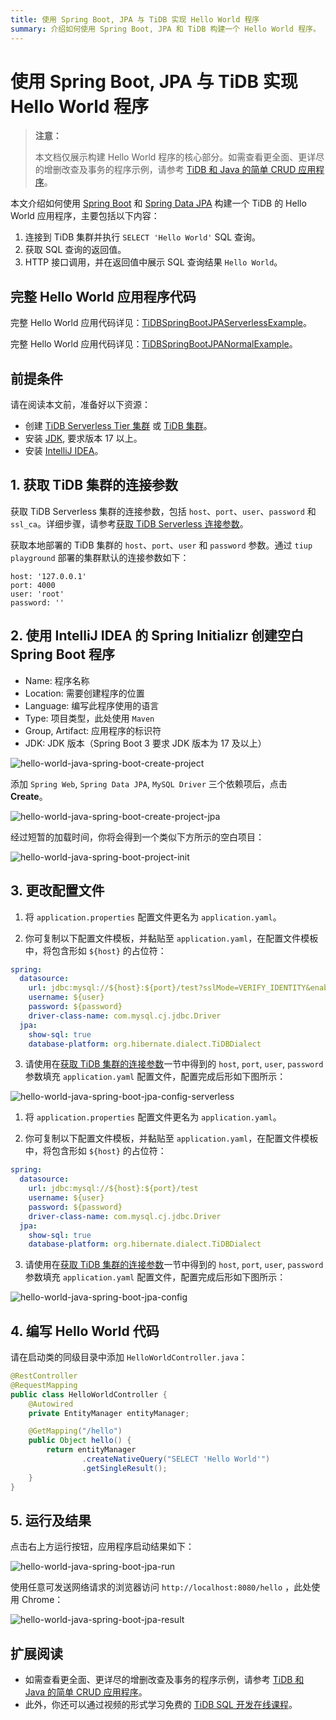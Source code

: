 ```yaml
---
title: 使用 Spring Boot, JPA 与 TiDB 实现 Hello World 程序
summary: 介绍如何使用 Spring Boot, JPA 和 TiDB 构建一个 Hello World 程序。
---
```


<!-- markdownlint-disable MD029 -->

# 使用 Spring Boot, JPA 与 TiDB 实现 Hello World 程序

> **注意：**
>
> 本文档仅展示构建 Hello World 程序的核心部分。如需查看更全面、更详尽的增删改查及事务的程序示例，请参考 [TiDB 和 Java 的简单 CRUD 应用程序](/develop/dev-guide-sample-application-java.md)。

本文介绍如何使用 [Spring Boot](https://spring.io/projects/spring-boot) 和 [Spring Data JPA](https://spring.io/projects/spring-data-jpa) 构建一个 TiDB 的 Hello World 应用程序，主要包括以下内容：

1. 连接到 TiDB 集群并执行 `SELECT 'Hello World'` SQL 查询。
2. 获取 SQL 查询的返回值。
3. HTTP 接口调用，并在返回值中展示 SQL 查询结果 `Hello World`。

## 完整 Hello World 应用程序代码

<SimpleTab groupId="deploy-platform">
<div label="TiDB Serverless 集群示例" value="serverless">

完整 Hello World 应用代码详见：[TiDBSpringBootJPAServerlessExample](https://github.com/pingcap-inc/tidb-example-java/tree/main/hello-world-apps/SpringBoot-JPA/serverless/TiDBSpringBootJPAServerlessExample)。

</div>

<div label="使用本地测试集群示例" value="self-hosted">

完整 Hello World 应用代码详见：[TiDBSpringBootJPANormalExample](https://github.com/pingcap-inc/tidb-example-java/tree/main/hello-world-apps/SpringBoot-JPA/normal/TiDBSpringBootJPANormalExample)。

</div>
</SimpleTab>

## 前提条件

请在阅读本文前，准备好以下资源：

- 创建 [TiDB Serverless Tier 集群](/develop/dev-guide-build-cluster-in-cloud.md) 或 [TiDB 集群](/quick-start-with-tidb.md)。
- 安装 [JDK](https://openjdk.org/projects/jdk/17/), 要求版本 17 以上。
- 安装 [IntelliJ IDEA](https://www.jetbrains.com/idea/)。

## 1. 获取 TiDB 集群的连接参数

<SimpleTab groupId="deploy-platform">
<div label="TiDB Serverless 集群" value="serverless">

获取 TiDB Serverless 集群的连接参数，包括 `host`、`port`、`user`、`password` 和 `ssl_ca`。详细步骤，请参考[获取 TiDB Serverless 连接参数](https://docs.pingcap.com/tidbcloud/connect-via-standard-connection-serverless#obtain-tidb-serverless-connection-parameter)。

</div>

<div label="本地集群" value="self-hosted">

获取本地部署的 TiDB 集群的 `host`、`port`、`user` 和 `password` 参数。通过 `tiup playground` 部署的集群默认的连接参数如下：

```properties
host: '127.0.0.1'
port: 4000
user: 'root'
password: ''
```

</div>
</SimpleTab>

## 2. 使用 IntelliJ IDEA 的 Spring Initializr 创建空白 Spring Boot 程序

- Name: 程序名称
- Location: 需要创建程序的位置
- Language: 编写此程序使用的语言
- Type: 项目类型，此处使用 `Maven`
- Group, Artifact: 应用程序的标识符
- JDK: JDK 版本（Spring Boot 3 要求 JDK 版本为 17 及以上）

![hello-world-java-spring-boot-create-project](/media/develop/hello-world-java-spring-boot-create-project.jpg)

添加 `Spring Web`, `Spring Data JPA`, `MySQL Driver` 三个依赖项后，点击 **Create**。

![hello-world-java-spring-boot-create-project-jpa](/media/develop/hello-world-java-spring-boot-create-project-jpa.jpg)

经过短暂的加载时间，你将会得到一个类似下方所示的空白项目：

![hello-world-java-spring-boot-project-init](/media/develop/hello-world-java-spring-boot-project-init.jpg)

## 3. 更改配置文件

<SimpleTab groupId="deploy-platform">
<div label="使用 TiDB Serverless 集群" value="serverless">

1. 将 `application.properties` 配置文件更名为 `application.yaml`。

2. 你可复制以下配置文件模板，并黏贴至 `application.yaml`，在配置文件模板中，将包含形如 `${host}` 的占位符：

```yaml
spring:
  datasource:
    url: jdbc:mysql://${host}:${port}/test?sslMode=VERIFY_IDENTITY&enabledTLSProtocols=TLSv1.2,TLSv1.3
    username: ${user}
    password: ${password}
    driver-class-name: com.mysql.cj.jdbc.Driver
  jpa:
    show-sql: true
    database-platform: org.hibernate.dialect.TiDBDialect
```

3. 请使用在[获取 TiDB 集群的连接参数](#1-获取-tidb-集群的连接参数)一节中得到的 `host`, `port`, `user`, `password` 参数填充 `application.yaml` 配置文件，配置完成后形如下图所示：

![hello-world-java-spring-boot-jpa-config-serverless](/media/develop/hello-world-java-spring-boot-jpa-config-serverless.jpeg)

</div>

<div label="使用本地测试集群" value="self-hosted">

1. 将 `application.properties` 配置文件更名为 `application.yaml`。

2. 你可复制以下配置文件模板，并黏贴至 `application.yaml`，在配置文件模板中，将包含形如 `${host}` 的占位符：

```yaml
spring:
  datasource:
    url: jdbc:mysql://${host}:${port}/test
    username: ${user}
    password: ${password}
    driver-class-name: com.mysql.cj.jdbc.Driver
  jpa:
    show-sql: true
    database-platform: org.hibernate.dialect.TiDBDialect
```

3. 请使用在[获取 TiDB 集群的连接参数](#1-获取-tidb-集群的连接参数)一节中得到的 `host`, `port`, `user`, `password` 参数填充 `application.yaml` 配置文件，配置完成后形如下图所示：

![hello-world-java-spring-boot-jpa-config](/media/develop/hello-world-java-spring-boot-jpa-config.jpg)

</div>
</SimpleTab>

## 4. 编写 Hello World 代码

请在启动类的同级目录中添加 `HelloWorldController.java`：

```java
@RestController
@RequestMapping
public class HelloWorldController {
    @Autowired
    private EntityManager entityManager;

    @GetMapping("/hello")
    public Object hello() {
        return entityManager
                .createNativeQuery("SELECT 'Hello World'")
                .getSingleResult();
    }
}
```

## 5. 运行及结果

点击右上方运行按钮，应用程序启动结果如下：

![hello-world-java-spring-boot-jpa-run](/media/develop/hello-world-java-spring-boot-jpa-run.jpg)

使用任意可发送网络请求的浏览器访问 `http://localhost:8080/hello` ，此处使用 Chrome：

![hello-world-java-spring-boot-jpa-result](/media/develop/hello-world-java-spring-boot-jpa-result.jpg)

## 扩展阅读

- 如需查看更全面、更详尽的增删改查及事务的程序示例，请参考 [TiDB 和 Java 的简单 CRUD 应用程序](/develop/dev-guide-sample-application-java.md)。
- 此外，你还可以通过视频的形式学习免费的 [TiDB SQL 开发在线课程](https://pingcap.com/zh/courses-catalog/back-end-developer/?utm_source=docs-cn-dev-guide)。